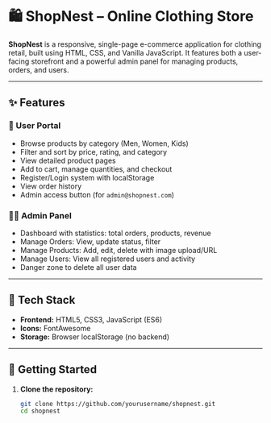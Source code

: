 # 🛍️ ShopNest – Online Clothing Store

**ShopNest** is a responsive, single-page e-commerce application for clothing retail, built using HTML, CSS, and Vanilla JavaScript. It features both a user-facing storefront and a powerful admin panel for managing products, orders, and users.

---

## ✨ Features

### 🛒 User Portal
- Browse products by category (Men, Women, Kids)
- Filter and sort by price, rating, and category
- View detailed product pages
- Add to cart, manage quantities, and checkout
- Register/Login system with localStorage
- View order history
- Admin access button (for `admin@shopnest.com`)

### 🧑‍💼 Admin Panel
- Dashboard with statistics: total orders, products, revenue
- Manage Orders: View, update status, filter
- Manage Products: Add, edit, delete with image upload/URL
- Manage Users: View all registered users and activity
- Danger zone to delete all user data

---

## 🔧 Tech Stack

- **Frontend:** HTML5, CSS3, JavaScript (ES6)
- **Icons:** FontAwesome
- **Storage:** Browser localStorage (no backend)

---

## 🚀 Getting Started

1. **Clone the repository:**
   ```bash
   git clone https://github.com/yourusername/shopnest.git
   cd shopnest
